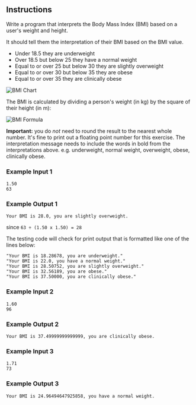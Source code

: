 ## Instructions

Write a program that interprets the Body Mass Index (BMI) based on a user's weight and height.

It should tell them the interpretation of their BMI based on the BMI value.

- Under 18.5 they are underweight
- Over 18.5 but below 25 they have a normal weight
- Equal to or over 25 but below 30 they are slightly overweight
- Equal to or over 30 but below 35 they are obese
- Equal to or over 35 they are clinically obese

![BMI Chart](https://auditorium-storage.s3.eu-central-1.amazonaws.com/assets/ae286f21-3c2b-4f96-b0cb-cceaa85e88e1)

The BMI is calculated by dividing a person's weight (in kg) by the square of their height (in m):

![BMI Formula](https://auditorium-storage.s3.eu-central-1.amazonaws.com/assets/ab9725bf-ed62-48ae-bd2e-5a97ff353c72)

**Important:** you do *not* need to round the result to the nearest whole number. It's fine to print out a floating
point number for this exercise. The interpretation message needs to include the words in bold from the interpretations
above. e.g. underweight, normal weight, overweight, obese, clinically obese.

### Example Input 1

```
1.50
63
```

### Example Output 1

```
Your BMI is 28.0, you are slightly overweight.
```

since `63 ÷ (1.50 x 1.50) = 28`

The testing code will check for print output that is formatted like one of the lines below:

```
"Your BMI is 18.28678, you are underweight."
"Your BMI is 22.0, you have a normal weight."
"Your BMI is 28.50752, you are slightly overweight."
"Your BMI is 32.56189, you are obese."
"Your BMI is 37.50000, you are clinically obese."
```

### Example Input 2

```
1.60
96
```

### Example Output 2

```
Your BMI is 37.49999999999999, you are clinically obese.
```

### Example Input 3

```
1.71
73
```

### Example Output 3

```
Your BMI is 24.96494647925858, you have a normal weight.
```
